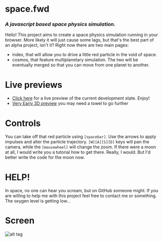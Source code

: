 # space.fwd
### *A javascript based space physics simulation.*

Hello! This project aims to create a space physics simulation running in your browser.
More likely it will just cause some lags, but that's the best part of an alpha project, isn't it?
Right now there are two main pages:
* index, that will allow you to drive a little red particle in the void of space.
* cosmos, that feature multiplanetary simulation. The two will be eventually merged so that you can move from one planet to another.

# Live previews

* [Click here](http://sirpryderi.github.io/space.fwd/) for a live preview of the current development state. Enjoy!
* [Very Early 3D preview](http://goo.gl/O3JNNF) you may need a towel to go further

# Controls
You can take off that red particle using ```[spacebar]```. Use the arrows to apply impulses and alter the particle trajectory.
```[W][A][S][D]``` keys will pan the camera, while the ```[mousewheel]``` will change the zoom.
If there were a moon at all, I would write you a tutorial how to get there. Really, I would. But I'd better write the code for the moon now.

# HELP!
In space, no one can hear you scream, but on GitHub someone might. If you are willing to help me with this project feel free to contact me or something. The oxygen level is getting low...

# Screen

![alt tag](https://raw.githubusercontent.com/SirPryderi/space.fwd/master/imgs/screen/screen.png)
